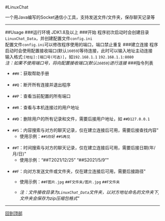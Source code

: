 #LinuxChat

一个用Java编写的Socket通信小工具，支持发送文件/文件夹，保存聊天记录等
***
##Usage
###运行环境
JDK1.8及以上
###开始
程序初次启动时会创建目录`LinuxChat_Data`，并创建配置文件`config.ini`  
配置文件`config.ini`可以修改程序使用的端口，端口禁止重复
###建立连接
程序启动时会使用配置接收端口(默认`16059`)等待连接，此时可以输入地址主动连接  
输入格式:`[地址]:[端口号(可选)]`，如`192.168.1.1` `192.168.1.1:8080`  
*注：如果不使用端口号，将向配置接收端口(默认`16059`)进行连接*
###指令列表
- `##H`：获取帮助手册  
  </br>  
- `##Q`：断开所有连接并退出程序  
  </br>  
- `##P`：查看当前配置的所有端口  
  </br>
- `##R`：查看与本机连接过的用户地址  
  </br>
- `##D`：删除用户的所有记录和文件，需要后接用户地址，如 `##D127.0.0.1`  
  </br>
- `##S`：内容搜索与对方的聊天记录，仅在建立连接后可用，需要后接查找内容"  
  - 使用示例：`##S你好` `##S再见`  
    </br>
- `##T`：时间搜索与对方的聊天记录，仅在建立连接后可用，需要后接日期(年/月/日)"  
  - 使用示例：“##T2021/12/25” “##S2021/5/9”"  
    </br>
- `##F`：向对方发送文件或文件夹，仅在建立连接后可用，需要后接路径"  
  - 使用示例：`##F图片.jpg` `##F文件夹/图片.jpg` `##F文件夹`  
    
  - *注：文件接收目录为`LinuxChat_Data`文件夹，以对方地址命名的文件夹下,文件夹会保存为zip压缩包格式"*  
***
[回到顶部](#readme)